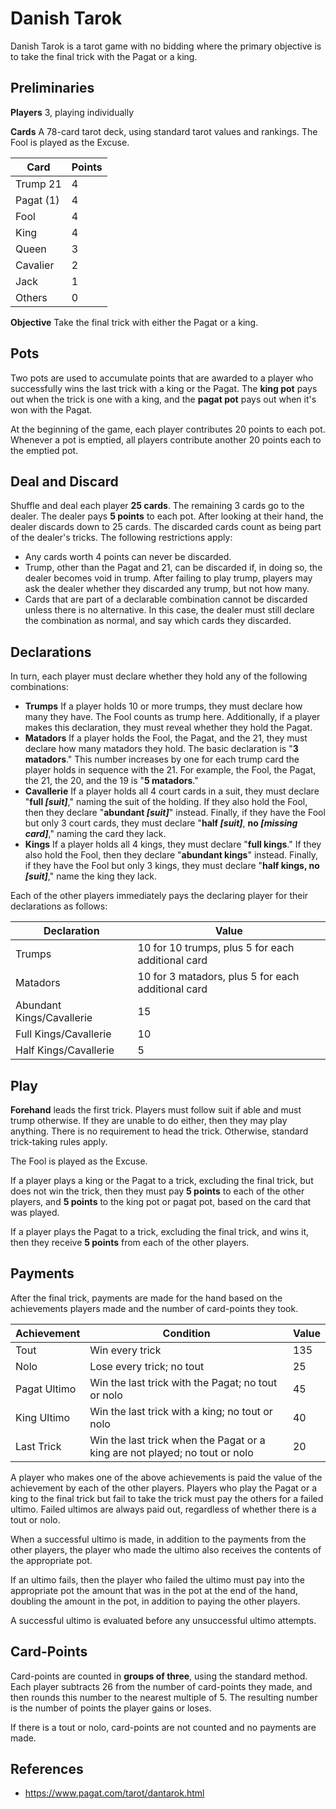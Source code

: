 # Danish Tarok

Danish Tarok is a tarot game with no bidding where the primary objective is to take the final trick with the Pagat or a king.

## Preliminaries

**Players** 3, playing individually

**Cards** A 78-card tarot deck, using standard tarot values and rankings. The Fool is played as the Excuse.

Card       | Points
---------- | ------
Trump 21   | 4
Pagat (1)  | 4
Fool       | 4
King       | 4
Queen      | 3
Cavalier   | 2
Jack       | 1
Others     | 0

**Objective** Take the final trick with either the Pagat or a king.

## Pots

Two pots are used to accumulate points that are awarded to a player who successfully wins the last trick with a king or the Pagat. The **king pot** pays out when the trick is one with a king, and the **pagat pot** pays out when it's won with the Pagat.

At the beginning of the game, each player contributes 20 points to each pot. Whenever a pot is emptied, all players contribute another 20 points each to the emptied pot.

## Deal and Discard

Shuffle and deal each player **25 cards**. The remaining 3 cards go to the dealer. The dealer pays **5 points** to each pot. After looking at their hand, the dealer discards down to 25 cards. The discarded cards count as being part of the dealer's tricks. The following restrictions apply:

- Any cards worth 4 points can never be discarded.
- Trump, other than the Pagat and 21, can be discarded if, in doing so, the dealer becomes void in trump. After failing to play trump, players may ask the dealer whether they discarded any trump, but not how many.
- Cards that are part of a declarable combination cannot be discarded unless there is no alternative. In this case, the dealer must still declare the combination as normal, and say which cards they discarded.

## Declarations

In turn, each player must declare whether they hold any of the following combinations:

- **Trumps** If a player holds 10 or more trumps, they must declare how many they have. The Fool counts as trump here. Additionally, if a player makes this declaration, they must reveal whether they hold the Pagat.
- **Matadors** If a player holds the Fool, the Pagat, and the 21, they must declare how many matadors they hold. The basic declaration is "**3 matadors**." This number increases by one for each trump card the player holds in sequence with the 21. For example, the Fool, the Pagat, the 21, the 20, and the 19 is "**5 matadors**."
- **Cavallerie** If a player holds all 4 court cards in a suit, they must declare "**full *[suit]***," naming the suit of the holding. If they also hold the Fool, then they declare "**abundant *[suit]***" instead. Finally, if they have the Fool but only 3 court cards, they must declare "**half *[suit]***, **no *[missing card]***," naming the card they lack.
- **Kings** If a player holds all 4 kings, they must declare "**full kings**." If they also hold the Fool, then they declare "**abundant kings**" instead. Finally, if they have the Fool but only 3 kings, they must declare "**half kings, no *[suit]***," name the king they lack.

Each of the other players immediately pays the declaring player for their declarations as follows:

Declaration               | Value
------------------------- | -----
Trumps                    | 10 for 10 trumps, plus 5 for each additional card
Matadors                  | 10 for 3 matadors, plus 5 for each additional card
Abundant Kings/Cavallerie | 15
Full Kings/Cavallerie     | 10
Half Kings/Cavallerie     | 5

## Play

**Forehand** leads the first trick. Players must follow suit if able and must trump otherwise. If they are unable to do either, then they may play anything. There is no requirement to head the trick. Otherwise, standard trick-taking rules apply.

The Fool is played as the Excuse.

If a player plays a king or the Pagat to a trick, excluding the final trick, but does not win the trick, then they must pay **5 points** to each of the other players, and **5 points** to the king pot or pagat pot, based on the card that was played.

If a player plays the Pagat to a trick, excluding the final trick, and wins it, then they receive **5 points** from each of the other players.

## Payments

After the final trick, payments are made for the hand based on the achievements players made and the number of card-points they took.

Achievement  | Condition                                                                   | Value
------------ | --------------------------------------------------------------------------- | -----
Tout         | Win every trick                                                             | 135
Nolo         | Lose every trick; no tout                                                   | 25
Pagat Ultimo | Win the last trick with the Pagat; no tout or nolo                          | 45
King Ultimo  | Win the last trick with a king; no tout or nolo                             | 40
Last Trick   | Win the last trick when the Pagat or a king are not played; no tout or nolo | 20

A player who makes one of the above achievements is paid the value of the achievement by each of the other players. Players who play the Pagat or a king to the final trick but fail to take the trick must pay the others for a failed ultimo. Failed ultimos are always paid out, regardless of whether there is a tout or nolo.

When a successful ultimo is made, in addition to the payments from the other players, the player who made the ultimo also receives the contents of the appropriate pot.

If an ultimo fails, then the player who failed the ultimo must pay into the appropriate pot the amount that was in the pot at the end of the hand, doubling the amount in the pot, in addition to paying the other players.

A successful ultimo is evaluated before any unsuccessful ultimo attempts.

## Card-Points

Card-points are counted in **groups of three**, using the standard method. Each player subtracts 26 from the number of card-points they made, and then rounds this number to the nearest multiple of 5. The resulting number is the number of points the player gains or loses.

If there is a tout or nolo, card-points are not counted and no payments are made.

## References

- https://www.pagat.com/tarot/dantarok.html